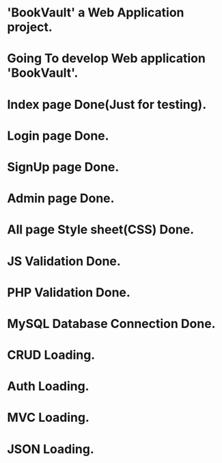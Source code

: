 # 'BookVault' a Web Application project.
# Going To develop Web application 'BookVault'.

# Index page Done(Just for testing).
# Login page Done.
# SignUp page Done.
# Admin page Done.
# All page Style sheet(CSS) Done.
# JS Validation Done.
# PHP Validation Done.
# MySQL Database Connection Done.
# CRUD Loading.
# Auth Loading.
# MVC Loading.
# JSON Loading.

